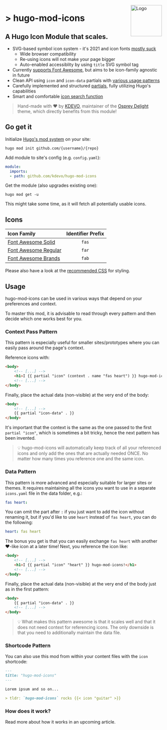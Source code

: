 <a href="https://git.io/🪅"><img alt="Logo" align="right" width="100" src="https://raw.githubusercontent.com/kdevo/hugo-mod-icons/main/.github/logo.png"></a>

# > hugo-mod-icons
## A Hugo Icon Module that scales.

- SVG-based symbol icon system - it's 2021 and icon fonts [mostly suck](https://css-tricks.com/icon-fonts-vs-svg/)
    - Wide browser compatibility
    - Re-using icons will not make your page bigger
    - Auto-enabled accessiblity by using `title` SVG symbol tag
- Currently [supports Font Awesome](#icons), but aims to be icon-family agnostic in future 
- Clean API using `icon` and `icon-data` partials with [various usage patterns](#usage)
- Carefully implemented and structured [partials](./layouts/partials), fully utilizing Hugo's capabilities
- Smart and comfortable [icon search function](#how-does-it-work) 

> Hand-made with :heart: by [KDEVO](https://kdevo.github.io/), maintainer of the [Osprey Delight](https://github.com/kdevo/osprey-delight) theme, which directly benefits from this module!

## Go get it

Initialize [Hugo's mod system](https://gohugo.io/hugo-modules/) on your site:

`hugo mod init github.com/{username}/{repo}`

Add module to site's config (e.g. `config.yaml`):

```yaml
module:
  imports:
  - path: github.com/kdevo/hugo-mod-icons 
```

Get the module (also upgrades existing one):

`hugo mod get -u`

This might take some time, as it will fetch all potentially usable icons.

## Icons

| Icon Family                        | Identifier Prefix        |
|:-----------------------------------|:------------------------:|
| [Font Awesome Solid][fas]          | `fas`                    |
| [Font Awesome Regular][far]        | `far`                    |
| [Font Awesome Brands][fab]         | `fab`                    |

Please also have a look at the [recommended CSS](assets/mod-icons/style.css) for styling.

## Usage 

hugo-mod-icons can be used in various ways that depend on your preferences and context.

To master this mod, it is advisable to read through every pattern and then decide which one works best for you.

### Context Pass Pattern

This pattern is especially useful for smaller sites/prototypes where you can easily pass around the page's context.

Reference icons with:

```html
<body>
    <!-- [...] -->
    <h1>I {{ partial "icon" (context . name "fas heart") }} hugo-mod-icons!</h1>
    <!-- [...] -->
</body>
```

Finally, place the actual data (non-visible) at the very end of the body:

```html
<body>
    <!-- [...] -->
    {{ partial "icon-data" . }}
</body>
```

It's important that the context is the same as the one passed to the first `partial "icon"`, 
which is sometimes a bit tricky, hence the next pattern has been invented.

> :bulb: hugo-mod-icons will automatically keep track of all your referenced icons and only add the ones that are actually needed ONCE. No matter how many times you reference one and the same icon.

### Data Pattern

This pattern is more advanced and especially suitable for larger sites or themes. It requires maintaining all the icons you want to use in a separate `icons.yaml` file in the data folder, e.g.:

```yaml
fas heart:
```

You can omit the part after `:` if you just want to add the icon without renaming it,
but if you'd like to use `heart` instead of `fas heart`, you can do the following:

```yaml
heart: fas heart
```

The bonus you get is that you can easily exchange `fas heart` with another :heart:-like icon at a later time!
Next, you reference the icon like:

```html
<body>
    <!-- [...] -->
    <h1>I {{ partial "icon" "heart" }} hugo-mod-icons!</h1>
    <!-- [...] -->
</body>
```

Finally, place the actual data (non-visible) at the very end of the body just as in the first pattern:

```html
<body>
    {{ partial "icon-data" . }}
    <!-- [...] -->
</body>
```

> :bulb: What makes this pattern awesome is that it scales well and that it does not need context for referencing icons. The only downside is that you need to additionally maintain the data file.


### Shortcode Pattern

You can also use this mod from within your content files with the `icon` shortcode:

```markdown
---
title: "hugo-mod-icons"
---

Lorem ipsum and so on...

> tldr: `hugo-mod-icons` rocks {{< icon "guitar" >}}
```

### How does it work?

Read more about how it works in an upcoming article.



[fab]: https://github.com/FortAwesome/Font-Awesome/tree/5.15.3/svgs/brands
[fas]: https://github.com/FortAwesome/Font-Awesome/tree/5.15.3/svgs/solid
[far]: https://github.com/FortAwesome/Font-Awesome/tree/5.15.3/svgs/regular
